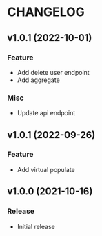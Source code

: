 # CHANGELOG
## v1.0.1 (2022-10-01)
### Feature
* Add delete user endpoint
* Add aggregate
### Misc
* Update api endpoint

## v1.0.1 (2022-09-26)
### Feature
* Add virtual populate

## v1.0.0 (2021-10-16)
### Release
* Initial release
